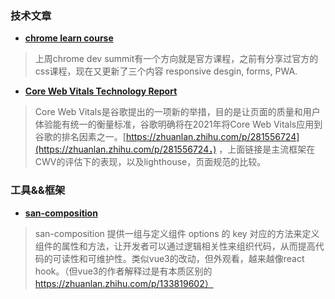### 技术文章

- **[chrome learn course](https://web.dev/learn/)**

> 上周chrome dev summit有一个方向就是官方课程，之前有分享过官方的css课程，现在又更新了三个内容 responsive desgin, forms, PWA.



- **[Core Web Vitals Technology Report](https://datastudio.google.com/u/0/reporting/55bc8fad-44c2-4280-aa0b-5f3f0cd3d2be/page/M6ZPC?s=ml-roR8_Fq8&params={"df48":"include%EE%80%800%EE%80%80IN%EE%80%80Angular","df44":"include%EE%80%800%EE%80%80IN%EE%80%80React%EE%80%80Vue.js%EE%80%80Angular%EE%80%80Next.js%EE%80%80Nuxt.js%EE%80%80Preact"})**

> Core Web Vitals是谷歌提出的一项新的举措，目的是让页面的质量和用户体验能有统一的衡量标准，谷歌明确将在2021年将Core Web Vitals应用到谷歌的排名因素之一。[https://zhuanlan.zhihu.com/p/281556724](https://zhuanlan.zhihu.com/p/281556724，)   ，上面链接是主流框架在CWV的评估下的表现，以及lighthouse，页面规范的比较。



### 工具&&框架

- **[san-composition](https://github.com/baidu/san-composition)**

> san-composition 提供一组与定义组件 options 的 key 对应的方法来定义组件的属性和方法，让开发者可以通过逻辑相关性来组织代码，从而提高代码的可读性和可维护性。类似vue3的改动，但外观看，越来越像react hook。（但vue3的作者解释过是有本质区别的 https://zhuanlan.zhihu.com/p/133819602）

